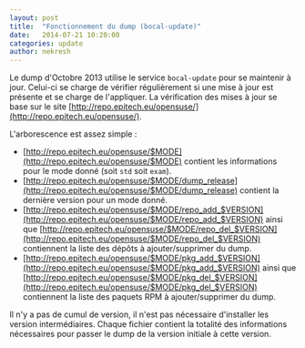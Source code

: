 ```yaml
---
layout: post
title:  "Fonctionnement du dump (bocal-update)"
date:   2014-07-21 10:20:00
categories: update
author: nekresh
---
```


Le dump d'Octobre 2013 utilise le service `bocal-update` pour se maintenir à jour.
Celui-ci se charge de vérifier régulièrement si une mise à jour est présente et se charge de l'appliquer.
La vérification des mises à jour se base sur le site [http://repo.epitech.eu/opensuse/](http://repo.epitech.eu/opensuse/).

L'arborescence est assez simple :

* [http://repo.epitech.eu/opensuse/$MODE](http://repo.epitech.eu/opensuse/$MODE) contient les informations pour le mode donné (soit `std` soit `exam`).
* [http://repo.epitech.eu/opensuse/$MODE/dump_release](http://repo.epitech.eu/opensuse/$MODE/dump_release) contient la dernière version pour un mode donné.
* [http://repo.epitech.eu/opensuse/$MODE/repo_add_$VERSION](http://repo.epitech.eu/opensuse/$MODE/repo_add_$VERSION) ainsi que [http://repo.epitech.eu/opensuse/$MODE/repo_del_$VERSION](http://repo.epitech.eu/opensuse/$MODE/repo_del_$VERSION) contiennent la liste des dépôts à ajouter/supprimer du dump.
* [http://repo.epitech.eu/opensuse/$MODE/pkg_add_$VERSION](http://repo.epitech.eu/opensuse/$MODE/pkg_add_$VERSION) ainsi que [http://repo.epitech.eu/opensuse/$MODE/pkg_del_$VERSION](http://repo.epitech.eu/opensuse/$MODE/pkg_del_$VERSION) contiennent la liste des paquets RPM à ajouter/supprimer du dump.

Il n'y a pas de cumul de version, il n'est pas nécessaire d'installer les version intermédiaires. Chaque fichier contient la totalité des informations nécessaires pour passer le dump de la version initiale à cette version.
